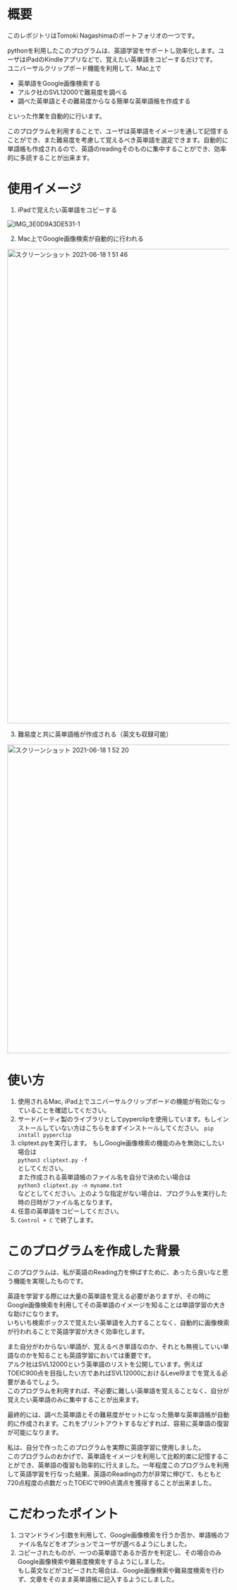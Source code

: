 # 概要
このレポジトリはTomoki Nagashimaのポートフォリオの一つです。

pythonを利用したこのプログラムは、英語学習をサポートし効率化します。ユーザはiPadのKindleアプリなどで、覚えたい英単語をコピーするだけです。  
ユニバーサルクリップボード機能を利用して、Mac上で

- 英単語をGoogle画像検索する
- アルク社のSVL12000で難易度を調べる
- 調べた英単語とその難易度からなる簡単な英単語帳を作成する

といった作業を自動的に行います。

このプログラムを利用することで、ユーザは英単語をイメージを通して記憶することができ、また難易度を考慮して覚えるべき英単語を選定できます。自動的に単語帳も作成されるので、英語のreadingそのものに集中することができ、効率的に多読することが出来ます。

# 使用イメージ

1. iPadで覚えたい英単語をコピーする

![IMG_3E0D9A3DE531-1](https://user-images.githubusercontent.com/79252115/122441185-47d59f80-cfd8-11eb-82f6-73e0b751b65f.jpeg)

2. Mac上でGoogle画像検索が自動的に行われる

<img width="1072" alt="スクリーンショット 2021-06-18 1 51 46" src="https://user-images.githubusercontent.com/79252115/122441220-50c67100-cfd8-11eb-9067-d16ccded29bd.png">

3. 難易度と共に英単語帳が作成される（英文も収録可能）

<img width="698" alt="スクリーンショット 2021-06-18 1 52 20" src="https://user-images.githubusercontent.com/79252115/122441286-6045ba00-cfd8-11eb-914b-596627547096.png">


# 使い方

1. 使用されるMac, iPad上でユニバーサルクリップボードの機能が有効になっていることを確認してください。
2. サードパーティ製のライブラリとしてpyperclipを使用しています。もしインストールしていない方はこちらをまずインストールしてください。
`pip install pyperclip`
3. cliptext.pyを実行します。
もしGoogle画像検索の機能のみを無効にしたい場合は  
`python3 cliptext.py -f`  
としてください。  
また作成される英単語帳のファイル名を自分で決めたい場合は  
`python3 cliptext.py -n myname.txt`  
などとしてください。上のような指定がない場合は、プログラムを実行した時の日時がファイル名となります。
4. 任意の英単語をコピーしてください。
5. `Control + C` で終了します。

# このプログラムを作成した背景

このプログラムは、私が英語のReading力を伸ばすために、あったら良いなと思う機能を実現したものです。  

英語を学習する際には大量の英単語を覚える必要がありますが、その時にGoogle画像検索を利用してその英単語のイメージを知ることは単語学習の大きな助けになります。  
いちいち検索ボックスで覚えたい英単語を入力することなく、自動的に画像検索が行われることで英語学習が大きく効率化します。  

また自分がわからない単語が、覚えるべき単語なのか、それとも無視していい単語なのかを知ることも英語学習においては重要です。  
アルク社はSVL12000という英単語のリストを公開しています。例えばTOEIC900点を目指したい方であればSVL12000におけるLevel9までを覚える必要があるでしょう。  
このプログラムを利用すれば、不必要に難しい英単語を覚えることなく、自分が覚えたい英単語のみに集中することが出来ます。

最終的には、調べた英単語とその難易度がセットになった簡単な英単語帳が自動的に作成されます。これをプリントアウトするなどすれば、容易に英単語の復習が可能になります。

私は、自分で作ったこのプログラムを実際に英語学習に使用しました。  
このプログラムのおかげで、英単語をイメージを利用して比較的楽に記憶することができ、英単語の復習も効率的に行えました。一年程度このプログラムを利用して英語学習を行なった結果、英語のReadingの力が非常に伸びて、もともと720点程度の点数だったTOEICで990点満点を獲得することが出来ました。

# こだわったポイント

1. コマンドライン引数を利用して、Google画像検索を行うか否か、単語帳のファイル名などをオプションでユーザが選べるようにしました。
2. コピーされたものが、一つの英単語であるか否かを判定し、その場合のみGoogle画像検索や難易度検索をするようにしました。  
  もし英文などがコピーされた場合は、Google画像検索や難易度検索を行わず、文章をそのまま英単語帳に記入するようにしました。







